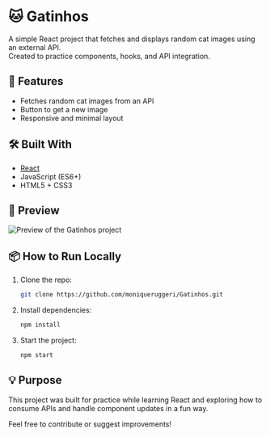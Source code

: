 # 🐱 Gatinhos

A simple React project that fetches and displays random cat images using an external API.  
Created to practice components, hooks, and API integration.

## 🚀 Features

- Fetches random cat images from an API
- Button to get a new image
- Responsive and minimal layout

## 🛠️ Built With

- [React](https://reactjs.org/)
- JavaScript (ES6+)
- HTML5 + CSS3

## 📸 Preview

![Preview of the Gatinhos project](link-to-screenshot-if-you-have-one)

## 📦 How to Run Locally

1. Clone the repo:
   ```bash
   git clone https://github.com/moniqueruggeri/Gatinhos.git

2. Install dependencies:
   ```bash
   npm install
   
3. Start the project:
   ```bash
   npm start

## 💡 Purpose

This project was built for practice while learning React and exploring how to consume APIs and handle component updates in a fun way.

Feel free to contribute or suggest improvements!
